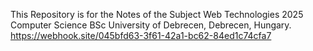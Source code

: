 This Repository is for the Notes of the Subject Web Technologies 2025 Computer Science BSc University of Debrecen, Debrecen, Hungary.
https://webhook.site/045bfd63-3f61-42a1-bc62-84ed1c74cfa7
